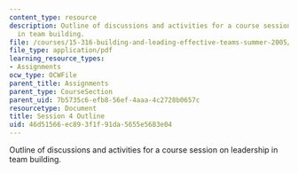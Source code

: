 ```yaml
---
content_type: resource
description: Outline of discussions and activities for a course session on leadership
  in team building.
file: /courses/15-316-building-and-leading-effective-teams-summer-2005/46d51566ec893f1f91da5655e5683e04_4.pdf
file_type: application/pdf
learning_resource_types:
- Assignments
ocw_type: OCWFile
parent_title: Assignments
parent_type: CourseSection
parent_uid: 7b5735c6-efb8-56ef-4aaa-4c2728b0657c
resourcetype: Document
title: Session 4 Outline
uid: 46d51566-ec89-3f1f-91da-5655e5683e04
---
```

Outline of discussions and activities for a course session on leadership in team building.

